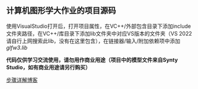 ## 计算机图形学大作业的项目源码

使用VisualStudio打开后，打开项目属性，在VC++/外部包含目录下添加include文件夹路径，在VC++/库目录下添加lib文件夹中对应VS版本的文件夹（VS 2022请自行上网搜索此lib，没有在这里包含），在链接器/输入/附加依赖项中添加*glfw3.lib*

**代码仅供学习交流使用，请勿用作商业用途（项目中的模型文件来自Synty Studio，如有商业用途请另行购买）**

[步骤详解博客](https://yzs020220.gitee.io/posts/34890/)
